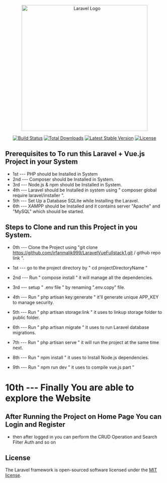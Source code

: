 <p align="center"><a href="https://laravel.com" target="_blank"><img src="https://raw.githubusercontent.com/laravel/art/master/logo-lockup/5%20SVG/2%20CMYK/1%20Full%20Color/laravel-logolockup-cmyk-red.svg" width="400" alt="Laravel Logo"></a></p>

<p align="center">
<a href="https://github.com/laravel/framework/actions"><img src="https://github.com/laravel/framework/workflows/tests/badge.svg" alt="Build Status"></a>
<a href="https://packagist.org/packages/laravel/framework"><img src="https://img.shields.io/packagist/dt/laravel/framework" alt="Total Downloads"></a>
<a href="https://packagist.org/packages/laravel/framework"><img src="https://img.shields.io/packagist/v/laravel/framework" alt="Latest Stable Version"></a>
<a href="https://packagist.org/packages/laravel/framework"><img src="https://img.shields.io/packagist/l/laravel/framework" alt="License"></a>
</p>



## Prerequisites to To run this Laravel + Vue.js Project in your System

* 1st --- PHP should be Installed in System
* 2nd --- Composer should be Installed in System.
* 3rd --- Node.js & npm should be Installed in System.
* 4th --- Laravel should be Installed in system using " composer global require laravel/installer ". 
* 5th --- Set Up a Database  SQLite while Installing the Laravel.
* 6th --- XAMPP should be Installed and it contains server "Apache" and "MySQL" which should be started.





## Steps to Clone and run this Project in you System.


* 0th --- Clone the Project using  "git clone https://github.com/irfanmalik999/LaravelVueFullstack1.git / github repo link ".

* 1st --- go to the project directory by " cd projectDirectoryName "

* 2nd --- Run " compose install " it will manage all the dependencies.

* 3rd --- setup " .env file " by renaming ".env.copy" file.

* 4th --- Run " php artisan key:generate " it'll generate unique APP_KEY to manage security.

* 5th --- Run " php artisan storage:link " it uses to linkup storage folder to public folder.

* 6th --- Run " php artisan migrate "  it uses to run Laravel database migrations.

* 7th --- Run " php artisan serve " it will run the project at the same time next.

* 8th --- Run " npm install " it uses to Install Node.js dependencies.

* 9th --- Run " npm run dev " it uses to compile vue.js part " 

# 10th --- Finally You are able to explore the Website 




## After Running the Project on Home Page You can Login and Register

*   then after logged in you can perform the CRUD Operation and Search Filter Auth and so on




















## License

The Laravel framework is open-sourced software licensed under the [MIT license](https://opensource.org/licenses/MIT).
